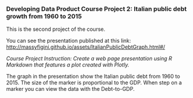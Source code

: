 ### Developing Data Product Course Project 2: Italian public debt growth from 1960 to 2015

This is the second project of the course.

You can see the presentation published at this link:
http://massyfigini.github.io/assets/ItalianPublicDebtGraph.html#/

*Course Project Instruction: Create a web page presentation using R Markdown that features a plot created with Plotly.*  

The graph in the presentation show the Italian public debt from 1960 to 2015.
The size of the marker is proportional to the GDP.
When step on a marker you can view the data with the Debt-to-GDP.
